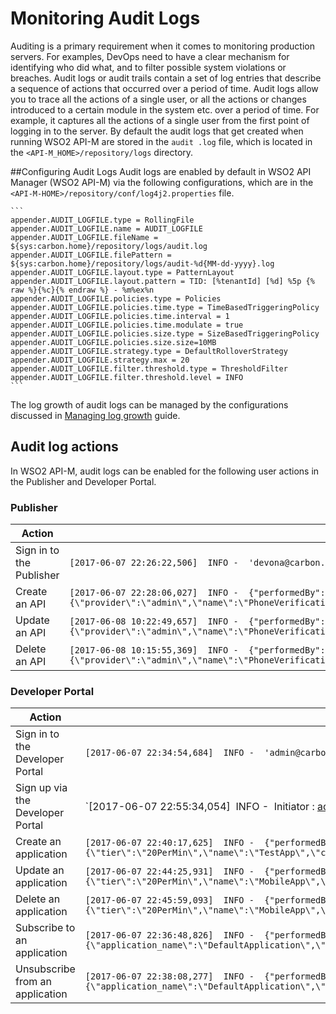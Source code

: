# Monitoring Audit Logs

Auditing is a primary requirement when it comes to monitoring production servers. For examples, DevOps need to have a clear mechanism for identifying who did what, and to filter possible system violations or breaches.
Audit logs or audit trails contain a set of log entries that describe a sequence of actions that occurred over a period of time. Audit logs allow you to trace all the actions of a single user, or all the actions or changes introduced to a certain module in the system etc. over a period of time. For example, it captures all the actions of a single user from the first point of logging in to the server. 
By default the audit logs that get created when running WSO2 API-M are stored in the `audit
.log` file, which is located in the `<API-M_HOME>/repository/logs` directory.

##Configuring Audit Logs
Audit logs are enabled by default in WSO2 API Manager (WSO2 API-M) via the following configurations, which are in the `<API-M-HOME>/repository/conf/log4j2.properties` file. 

    ``` 
    appender.AUDIT_LOGFILE.type = RollingFile
    appender.AUDIT_LOGFILE.name = AUDIT_LOGFILE
    appender.AUDIT_LOGFILE.fileName = ${sys:carbon.home}/repository/logs/audit.log
    appender.AUDIT_LOGFILE.filePattern = ${sys:carbon.home}/repository/logs/audit-%d{MM-dd-yyyy}.log
    appender.AUDIT_LOGFILE.layout.type = PatternLayout
    appender.AUDIT_LOGFILE.layout.pattern = TID: [%tenantId] [%d] %5p {% raw %}{%c}{% endraw %} - %m%ex%n
    appender.AUDIT_LOGFILE.policies.type = Policies
    appender.AUDIT_LOGFILE.policies.time.type = TimeBasedTriggeringPolicy
    appender.AUDIT_LOGFILE.policies.time.interval = 1
    appender.AUDIT_LOGFILE.policies.time.modulate = true
    appender.AUDIT_LOGFILE.policies.size.type = SizeBasedTriggeringPolicy
    appender.AUDIT_LOGFILE.policies.size.size=10MB
    appender.AUDIT_LOGFILE.strategy.type = DefaultRolloverStrategy
    appender.AUDIT_LOGFILE.strategy.max = 20
    appender.AUDIT_LOGFILE.filter.threshold.type = ThresholdFilter
    appender.AUDIT_LOGFILE.filter.threshold.level = INFO
    ```

   The log growth of audit logs can be managed by the configurations discussed in [Managing log growth]({{base_path}}/administer/product-administration/monitoring/logging/managing-log-growth) guide.
   
## Audit log actions

In WSO2 API-M, audit logs can be enabled for the following user actions in the Publisher and Developer Portal.

### Publisher

| Action                   | Sample Format                                                                                                                                                                                                                                                     |
|--------------------------|-------------------------------------------------------------------------------------------------------------------------------------------------------------------------------------------------------------------------------------------------------------------|
| Sign in to the Publisher | `[2017-06-07 22:26:22,506]  INFO -  'devona@carbon.super [-1234]' logged in at [2017-06-07 22:26:22,501+0530]`|
| Create an API            | `[2017-06-07 22:28:06,027]  INFO -  {"performedBy":"admin","action":"created","typ":"API","info":"{\"provider\":\"admin\",\"name\":\"PhoneVerification\",\"context\":\"\\\/phoneverify\\\/1.0.0\",\"version\":\"1.0.0\"}"}`|
| Update an API            | `[2017-06-08 10:22:49,657]  INFO -  {"performedBy":"admin","action":"updated","typ":"API","info":"{\"provider\":\"admin\",\"name\":\"PhoneVerification\",\"context\":\"\\\/phoneverify\\\/1.0.0\",\"version\":\"1.0.0\"}"}` |
| Delete an API            | `[2017-06-08 10:15:55,369]  INFO -  {"performedBy":"admin","action":"deleted","typ":"API","info":"{\"provider\":\"admin\",\"name\":\"PhoneVerification\",\"version\":\"1.0.0\"}"}`|

### Developer Portal

| Action                          | Sample Format                                                                                                                                                                                                                                                                         |
|---------------------------------|---------------------------------------------------------------------------------------------------------------------------------------------------------------------------------------------------------------------------------------------------------------------------------------|
| Sign in to the Developer Portal            | `[2017-06-07 22:34:54,684]  INFO -  'admin@carbon.super [-1234]' logged in at [2017-06-07 22:34:54,682+0530]`|
| Sign up via the Developer Portal          | `[2017-06-07 22:55:34,054]  INFO -  Initiator : admin@carbon.super | Action : Update Roles of User | Target : Kimmmy | Data : { Roles : [] } | Result : Success`|
| Create an application           | `[2017-06-07 22:40:17,625]  INFO -  {"performedBy":"admin","action":"created","typ":"Application","info":"{\"tier\":\"20PerMin\",\"name\":\"TestApp\",\"callbackURL\":null}"}`|
| Update an application           | `[2017-06-07 22:44:25,931]  INFO -  {"performedBy":"admin","action":"updated","typ":"Application","info":"{\"tier\":\"20PerMin\",\"name\":\"MobileApp\",\"callbackURL\":\"\",\"status\":\"APPROVED\"}"}`|
| Delete an application           | `[2017-06-07 22:45:59,093]  INFO -  {"performedBy":"admin","action":"deleted","typ":"Application","info":"{\"tier\":\"20PerMin\",\"name\":\"MobileApp\",\"callbackURL\":\"\"}"}`|
| Subscribe to an application     | `[2017-06-07 22:36:48,826]  INFO -  {"performedBy":"admin","action":"created","typ":"Subscription","info":"{\"application_name\":\"DefaultApplication\",\"tier\":\"Gold\",\"provider\":\"admin\",\"api_name\":\"PhoneVerification\",\"application_id\":1}"}` |
| Unsubscribe from an application | `[2017-06-07 22:38:08,277]  INFO -  {"performedBy":"admin","action":"deleted","typ":"Subscription","info":"{\"application_name\":\"DefaultApplication\",\"provider\":\"admin\",\"api_name\":\"PhoneVerification\",\"application_id\":1}"}`|


